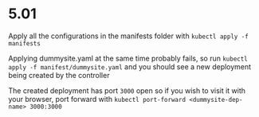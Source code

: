 # 5.01

Apply all the configurations in the manifests folder with `kubectl apply -f manifests`

Applying dummysite.yaml at the same time probably fails, so run `kubectl apply -f manifest/dummysite.yaml` and you should see a new deployment being created by the controller

The created deployment has port `3000` open so if you wish to visit it with your browser, port forward with `kubectl port-forward <dummysite-dep-name> 3000:3000`
